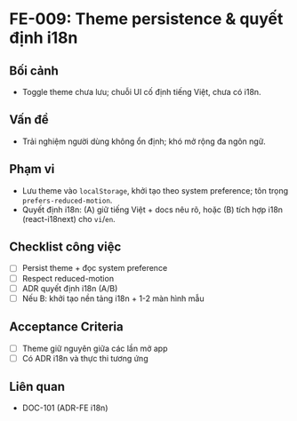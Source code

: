 # FE-009: Theme persistence & quyết định i18n

## Bối cảnh
- Toggle theme chưa lưu; chuỗi UI cố định tiếng Việt, chưa có i18n.

## Vấn đề
- Trải nghiệm người dùng không ổn định; khó mở rộng đa ngôn ngữ.

## Phạm vi
- Lưu theme vào `localStorage`, khởi tạo theo system preference; tôn trọng `prefers-reduced-motion`.
- Quyết định i18n: (A) giữ tiếng Việt + docs nêu rõ, hoặc (B) tích hợp i18n (react-i18next) cho `vi`/`en`.

## Checklist công việc
- [ ] Persist theme + đọc system preference
- [ ] Respect reduced-motion
- [ ] ADR quyết định i18n (A/B)
- [ ] Nếu B: khởi tạo nền tảng i18n + 1-2 màn hình mẫu

## Acceptance Criteria
- [ ] Theme giữ nguyên giữa các lần mở app
- [ ] Có ADR i18n và thực thi tương ứng

## Liên quan
- DOC-101 (ADR-FE i18n)
